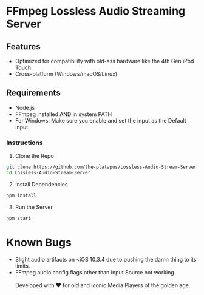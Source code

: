 # FFmpeg Lossless Audio Streaming Server


## Features

- Optimized for compatibility with old-ass hardware like the 4th Gen iPod Touch.
- Cross-platform (Windows/macOS/Linux)

## Requirements

- Node.js
- FFmpeg installed AND in system PATH
- For Windows: Make sure you enable and set the input as the Default input.


### Instructions

1. Clone the Repo
```bash
git clone https://github.com/the-platapus/Lossless-Audio-Stream-Server.git
cd Lossless-Audio-Stream-Server
```
2. Install Dependencies
```bash
npm install
```
3. Run the Server
```bash
npm start
```
# Known Bugs
- Slight audio artifacts on <iOS 10.3.4 due to pushing the damn thing to its limits.
- FFmpeg audio config flags other than Input Source not working.
<br><br>
Developed with ❤️ for old and iconic Media Players of the golden age.